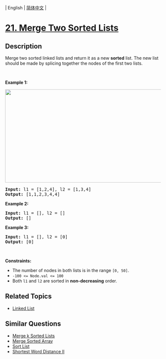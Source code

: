 
| English | [简体中文](README_CN.md) |

# [21. Merge Two Sorted Lists](https://leetcode-cn.com/problems/merge-two-sorted-lists/)

## Description

<p>Merge two sorted linked lists and return it as a new <strong>sorted</strong> list. The new list should be made by splicing together the nodes of the first two lists.</p>

<p>&nbsp;</p>
<p><strong>Example 1:</strong></p>
<img alt="" src="https://assets.leetcode.com/uploads/2020/10/03/merge_ex1.jpg" style="width: 662px; height: 302px;" />
<pre>
<strong>Input:</strong> l1 = [1,2,4], l2 = [1,3,4]
<strong>Output:</strong> [1,1,2,3,4,4]
</pre>

<p><strong>Example 2:</strong></p>

<pre>
<strong>Input:</strong> l1 = [], l2 = []
<strong>Output:</strong> []
</pre>

<p><strong>Example 3:</strong></p>

<pre>
<strong>Input:</strong> l1 = [], l2 = [0]
<strong>Output:</strong> [0]
</pre>

<p>&nbsp;</p>
<p><strong>Constraints:</strong></p>

<ul>
	<li>The number of nodes in both lists is in the range <code>[0, 50]</code>.</li>
	<li><code>-100 &lt;= Node.val &lt;= 100</code></li>
	<li>Both <code>l1</code> and <code>l2</code> are sorted in <strong>non-decreasing</strong> order.</li>
</ul>


## Related Topics

- [Linked List](https://leetcode-cn.com/tag/linked-list)

## Similar Questions

- [Merge k Sorted Lists](../merge-k-sorted-lists/README_EN.md)
- [Merge Sorted Array](../merge-sorted-array/README_EN.md)
- [Sort List](../sort-list/README_EN.md)
- [Shortest Word Distance II](../shortest-word-distance-ii/README_EN.md)
